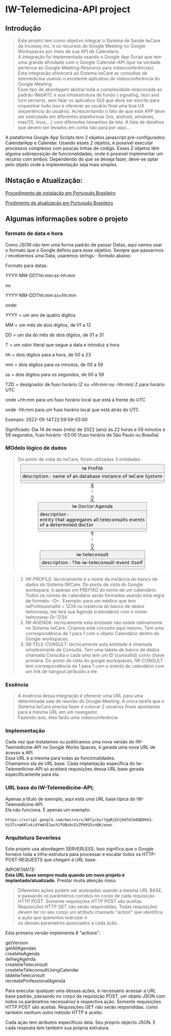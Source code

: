 # IW-Telemedicina-API project  

## Introdução
>Este projeto tem como objetivo integrar o Sistema de Saúde IwCare da Incoway Inc. e os recursos do Google Meeting no Google Workspaces por meio de sua API de Calendário.  
A integração foi implementada usando o Google App Script que tem uma grande afinidade com o Google-Calendar-API (que na verdade pertence ao Google-Meeting-Resource para videoconferências).  
Esta integração oferecerá ao Sistema IwCare as consultas de telemedicina usando o excelente aplicativo de videoconferência do Google Meeting.  
Esse tipo de abordagem abstrai toda a complexidade relacionada ao padrão WebRTC e sua infraestrutura de fundo ( signaling, stun and turn servers), sem falar no aplicativo GUI que deve ser escrito para orquestrar tudo isso e oferecer ao usuário final uma boa UX (experiência do usuário). Acrescentando o fato de que este APP deve ser executado em diferentes plataformas (ios, android, windows, macOS, linux,...) com diferentes tamanhos de tela. A lista de detalhes que devem ser levados em conta não para por aqui...  
  
A plataforma Google App Scripts tem 2 objetos javascript pré-configurados: CalendarApp e Calendar. Usando esses 2 objetos, é possível executar processos complexos com poucas linhas de código. Esses 2 objetos têm alguma sobreposição de funcionalidades, onde é possível implementar um recurso com ambos. Dependendo do que se deseja fazer, deve-se optar pelo objeto onde a implementação seja mais simples. 

## INstação e Atualização:  

[Procedimento de instalação em Português Brasileiro](installing-iw-telemedicine-in-clients-lang-pt.md)

[Prodimento de atualização em Português Brasileiro](updating-iw-telemecine-in-clients-lang-pt.md)
  
## Algumas informações sobre o projeto


### formato de data e hora
Como JSON não tem uma forma padrão de passar Datas, aqui vamos usar o formato que o Google definiu para esse objetivo.
Sempre que passarmos / recebermos uma Data, usaremos strings - formato abaixo:

Formato para datas:

YYYY-MM-DDThh:mm:ss-hh:mm

ou

YYYY-MM-DDThh:mm:ss+hh:mm

onde:

YYYY = um ano de quatro dígitos

MM = um mês de dois dígitos, de 01 a 12

DD = um dia do mês de dois dígitos, de 01 a 31

T = um valor literal que segue a data e introduz a hora

hh = dois dígitos para a hora, de 00 a 23

mm = dois dígitos para os minutos, de 00 a 59

ss = dois dígitos para os segundos, de 00 a 59

TZD = designador de fuso horário (Z ou +hh:mm ou -hh:mm)
Z para horário UTC

onde +hh:mm para um fuso horário local que está à frente do UTC

onde -hh:mm para um fuso horário local que está atrás do UTC

Exemplo:
2022-05-14T22:59:59-03:00  

Significado: Dia 14 de maio (mês) de 2022 (ano) às 22 horas e 59 minutos e 59 segundos, fuso horário -03:00 (fuso horário de São Paulo ou Brasília)


### MOdelo lógico de dados
> Do ponto de vista do IwCare, foram utilizadas 3 entidades:  
>![Diagrama de entidades](entityDiagram.png)
>

>1. IW-PROFILE: tecnicamente é o nome da instância do banco de dados do Sistema IWCare. Do ponto de vista do Google workspace, é apenas um PREFIXO do nome de um calendário. Todos os nomes de calendário serão formados usando esta regra de formato: <IW-PROFILE>-Dr-<iwProfessionalId>. Exemplo: para um médico que tem iwProfessionalId = 1234  na instância do banco de dados IwIncoway, ele terá sua Agenda (calendário) com o nome: IwIncoway-Dr-1234  
>2. IW-AGENDA: tecnicamente esta entidade não existe nativamente no Sistema IwCare. Criamos este conceito aqui mesmo. Tem uma correspondência de 1 para 1 com o objeto Calendário dentro do Google workspaces.  
>3. IW-TELE-CONSULT: tecnicamente esta entidade é chamada simplesmente de Consulta. Tem uma tabela de banco de dados chamada Consulta e cada uma tem um ID (consultId) como chave primária. Do ponto de vista do google workspaces, IW-CONSULT tem correspondência de 1 para 1 com o evento de calendário com um link de hangout atribuído a ele  
  
### Essência
>A essência dessa integração é oferecer uma URL para uma determinada sala de reunião do Google Meeting. A única tarefa que o Sistema IwCare precisa fazer é colocar 2 usuários finais apontando para a mesma URL em um navegador.  
Fazendo isso, eles farão uma videoconferência.  

### Implementação
Cada vez que instalamos ou publicamos uma nova versão do IW-Teemedicine-API no Google Works Spaces, é gerada uma nova URL de acesso a API.  
Essa URL é a mesma para todas as funcionalidades.  
Chamamos ela de URL base. Cada implantação específica do Iw-Telemedicine-API só aceitará requisições dessa URL base gerada especificamente para ela.  

### URL base do IW-Telemedicine-API;
Apenas a título de exemplo, aqui está uma URL base típica do IW-Telemedicine-API.  
Ela não funciona. É apenas um exemplo:  
```text
https://script.google.com/macros/s/AKfycbyr7gqRjEUjHdlHJe6QDDhGS-Ui5TcnaK6lvki4YmAtE1wch2fUNzbcEzZPHVG5snQK/exec  
```  

### Arquitetura Severless
Este projeto usa abordagem SERVERLESS. Isso significa que o Google fornece toda a infra-estrutura para processar e escalar todos os HTTP-POST-REQUESTS que chegam à URL base.  

*IMPORTANTE:*  
**Esta URL base sempre muda quando um novo projeto é implantado/atualizado.**
Prestar muita atenção nisso.  
  
>Diferentes ações podem ser acessadas usando a mesma URL BASE, e passando os parâmetros corretos no corpo de cada requisição HTTP POST.
Somente requisições HTTP POST são aceitas.  
Requisições HTTP GET não serão respondidas.
Todas requisições devem ter no seu corpo um atributo chamado "action" que identifica a ação que queremos executar e   
os demais parametros associados a cada ação.

Esta primeira versão implementa 8 "actions":

getVersion  
getAllAgendas  
createIwAgenda  
delIwgAgenda  
createIwTeleconsult  
createIwTeleconsultUsingCalendar  
IddelIwTeleconsult  
recreateProfessionalAgenda  
  
Para executar qualquer uma dessas ações, é necessário acessar a URL base padrão, passando no corpo da requisição POST, um objeto JSON com todos os parâmetros necessários a respectiva ação. Somente requisições HTTP POST são aceitas. Requisições GET não serão respondidas. como também nenhum outro método HTTP é aceito.  

Cada ação tem atributos específicos dela. Seu próprio objecto JSON. E cada resposta tem também sua própria estrutura.

  
  